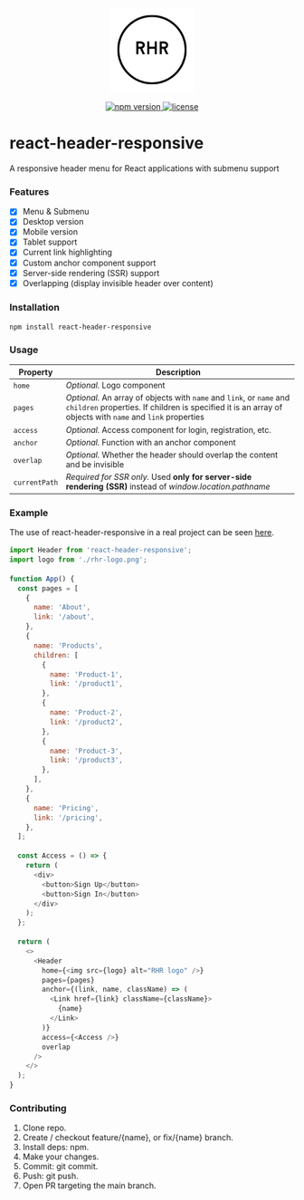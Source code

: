 <p align="center">
	<a href="https://rollupjs.org/"><img src="https://raw.githubusercontent.com/liubov-js/react-header-responsive/main/rhr-logo.png" width="150" /></a>
</p>

<p align="center">
  <a href="https://www.npmjs.com/package/react-header-responsive">
    <img src="https://img.shields.io/npm/v/react-header-responsive" alt="npm version" >
  </a>
  <a href="https://github.com/liubov-js/react-header-responsive/blob/main/LICENSE">
    <img src="https://img.shields.io/github/license/liubov-js/react-header-responsive" alt="license">
  </a>
</p>

# react-header-responsive

A responsive header menu for React applications with submenu support

### Features

- [x] Menu & Submenu
- [x] Desktop version
- [x] Mobile version
- [x] Tablet support
- [x] Current link highlighting
- [x] Custom anchor component support
- [x] Server-side rendering (SSR) support
- [x] Overlapping (display invisible header over content)

### Installation

```
npm install react-header-responsive
```

### Usage

| Property      | Description                                                                                                                                                                       |
| ------------- | --------------------------------------------------------------------------------------------------------------------------------------------------------------------------------- |
| `home`        | _Optional._ Logo component                                                                                                                                                        |
| `pages`       | _Optional._ An array of objects with `name` and `link`, or `name` and `children` properties. If children is specified it is an array of objects with `name` and `link` properties |
| `access`      | _Optional._ Access component for login, registration, etc.                                                                                                                        |
| `anchor`      | _Optional._ Function with an anchor component                                                                                                                                     |
| `overlap`     | _Optional._ Whether the header should overlap the content and be invisible                                                                                                        |
| `currentPath` | _Required for SSR only._ Used **only for server-side rendering (SSR)** instead of _window.location.pathname_                                                                      |

### Example

The use of react-header-responsive in a real project can be seen [here](https://cucomm.com/).

```js
import Header from 'react-header-responsive';
import logo from './rhr-logo.png';

function App() {
  const pages = [
    {
      name: 'About',
      link: '/about',
    },
    {
      name: 'Products',
      children: [
        {
          name: 'Product-1',
          link: '/product1',
        },
        {
          name: 'Product-2',
          link: '/product2',
        },
        {
          name: 'Product-3',
          link: '/product3',
        },
      ],
    },
    {
      name: 'Pricing',
      link: '/pricing',
    },
  ];

  const Access = () => {
    return (
      <div>
        <button>Sign Up</button>
        <button>Sign In</button>
      </div>
    );
  };

  return (
    <>
      <Header
        home={<img src={logo} alt="RHR logo" />}
        pages={pages}
        anchor={(link, name, className) => (
          <Link href={link} className={className}>
            {name}
          </Link>
        )}
        access={<Access />}
        overlap
      />
    </>
  );
}
```

### Contributing

1. Clone repo.
2. Create / checkout feature/{name}, or fix/{name} branch.
3. Install deps: npm.
4. Make your changes.
5. Commit: git commit.
6. Push: git push.
7. Open PR targeting the main branch.
